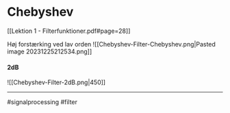 # Chebyshev
[[Lektion 1 - Filterfunktioner.pdf#page=28]]

Høj forstærking ved lav orden
![[Chebyshev-Filter-Chebyshev.png|Pasted image 20231225212534.png]]
#### 2dB
![[Chebyshev-Filter-2dB.png|450]]



---
#signalprocessing #filter 